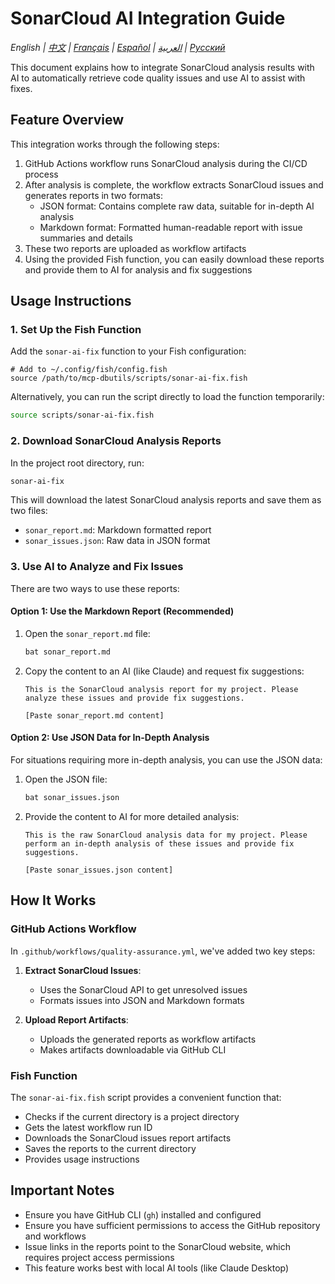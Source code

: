 # SonarCloud AI Integration Guide

*English | [中文](../../zh/technical/sonarcloud-integration.md) | [Français](../../fr/technical/sonarcloud-integration.md) | [Español](../../es/technical/sonarcloud-integration.md) | [العربية](../../ar/technical/sonarcloud-integration.md) | [Русский](../../ru/technical/sonarcloud-integration.md)*

This document explains how to integrate SonarCloud analysis results with AI to automatically retrieve code quality issues and use AI to assist with fixes.

## Feature Overview

This integration works through the following steps:

1. GitHub Actions workflow runs SonarCloud analysis during the CI/CD process
2. After analysis is complete, the workflow extracts SonarCloud issues and generates reports in two formats:
   - JSON format: Contains complete raw data, suitable for in-depth AI analysis
   - Markdown format: Formatted human-readable report with issue summaries and details
3. These two reports are uploaded as workflow artifacts
4. Using the provided Fish function, you can easily download these reports and provide them to AI for analysis and fix suggestions

## Usage Instructions

### 1. Set Up the Fish Function

Add the `sonar-ai-fix` function to your Fish configuration:

```fish
# Add to ~/.config/fish/config.fish
source /path/to/mcp-dbutils/scripts/sonar-ai-fix.fish
```

Alternatively, you can run the script directly to load the function temporarily:

```bash
source scripts/sonar-ai-fix.fish
```

### 2. Download SonarCloud Analysis Reports

In the project root directory, run:

```bash
sonar-ai-fix
```

This will download the latest SonarCloud analysis reports and save them as two files:
- `sonar_report.md`: Markdown formatted report
- `sonar_issues.json`: Raw data in JSON format

### 3. Use AI to Analyze and Fix Issues

There are two ways to use these reports:

#### Option 1: Use the Markdown Report (Recommended)

1. Open the `sonar_report.md` file:
   ```bash
   bat sonar_report.md
   ```

2. Copy the content to an AI (like Claude) and request fix suggestions:
   ```
   This is the SonarCloud analysis report for my project. Please analyze these issues and provide fix suggestions.

   [Paste sonar_report.md content]
   ```

#### Option 2: Use JSON Data for In-Depth Analysis

For situations requiring more in-depth analysis, you can use the JSON data:

1. Open the JSON file:
   ```bash
   bat sonar_issues.json
   ```

2. Provide the content to AI for more detailed analysis:
   ```
   This is the raw SonarCloud analysis data for my project. Please perform an in-depth analysis of these issues and provide fix suggestions.

   [Paste sonar_issues.json content]
   ```

## How It Works

### GitHub Actions Workflow

In `.github/workflows/quality-assurance.yml`, we've added two key steps:

1. **Extract SonarCloud Issues**:
   - Uses the SonarCloud API to get unresolved issues
   - Formats issues into JSON and Markdown formats

2. **Upload Report Artifacts**:
   - Uploads the generated reports as workflow artifacts
   - Makes artifacts downloadable via GitHub CLI

### Fish Function

The `sonar-ai-fix.fish` script provides a convenient function that:

- Checks if the current directory is a project directory
- Gets the latest workflow run ID
- Downloads the SonarCloud issues report artifacts
- Saves the reports to the current directory
- Provides usage instructions

## Important Notes

- Ensure you have GitHub CLI (`gh`) installed and configured
- Ensure you have sufficient permissions to access the GitHub repository and workflows
- Issue links in the reports point to the SonarCloud website, which requires project access permissions
- This feature works best with local AI tools (like Claude Desktop)
